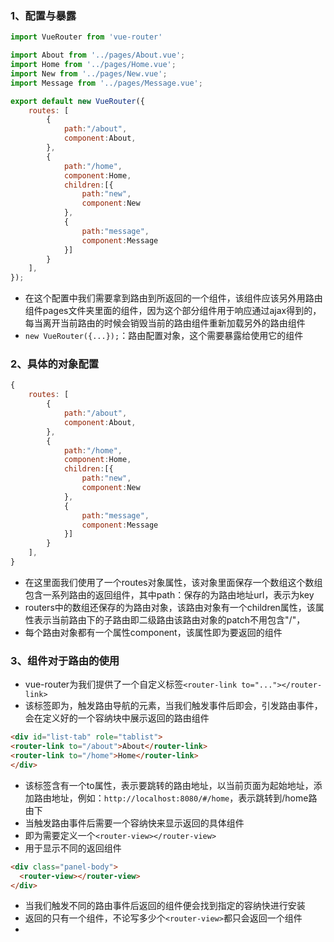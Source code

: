 ### 1、配置与暴露
```js
import VueRouter from 'vue-router'

import About from '../pages/About.vue';
import Home from '../pages/Home.vue';
import New from '../pages/New.vue';
import Message from '../pages/Message.vue';

export default new VueRouter({
    routes: [
        {
            path:"/about",
            component:About,
        },
        {
            path:"/home",
            component:Home,
            children:[{
                path:"new",
                component:New
            },
            {
                path:"message",
                component:Message
            }]
        }
    ],
});
```
+ 在这个配置中我们需要拿到路由到所返回的一个组件，该组件应该另外用路由组件pages文件夹里面的组件，因为这个部分组件用于响应通过ajax得到的，每当离开当前路由的时候会销毁当前的路由组件重新加载另外的路由组件
+ `new VueRouter({...});`：路由配置对象，这个需要暴露给使用它的组件
### 2、具体的对象配置
```js
{
	routes: [
		{
			path:"/about",
			component:About,
		},
		{
			path:"/home",
			component:Home,
			children:[{
				path:"new",
				component:New
			},
			{
				path:"message",
				component:Message
			}]
		}
	],
}
```
+ 在这里面我们使用了一个routes对象属性，该对象里面保存一个数组这个数组包含一系列路由的返回组件，其中path：保存的为路由地址url，表示为key
+ routers中的数组还保存的为路由对象，该路由对象有一个children属性，该属性表示当前路由下的子路由即二级路由该路由对象的patch不用包含"\/"，
+ 每个路由对象都有一个属性component，该属性即为要返回的组件
### 3、组件对于路由的使用 
+ vue-router为我们提供了一个自定义标签`<router-link to="..."></router-link>`
+ 该标签即为，触发路由导航的元素，当我们触发事件后即会，引发路由事件，会在定义好的一个容纳块中展示返回的路由组件
```html
<div id="list-tab" role="tablist">
<router-link to="/about">About</router-link>
<router-link to="/home">Home</router-link>
</div>
```
+ 该标签含有一个to属性，表示要跳转的路由地址，以当前页面为起始地址，添加路由地址，例如：`http://localhost:8080/#/home`，表示跳转到/home路由下
+ 当触发路由事件后需要一个容纳快来显示返回的具体组件
+ 即为需要定义一个`<router-view></router-view>`
+ 用于显示不同的返回组件
```html
<div class="panel-body">
  <router-view></router-view>
</div>
```
+ 当我们触发不同的路由事件后返回的组件便会找到指定的容纳快进行安装
+ 返回的只有一个组件，不论写多少个`<router-view>`都只会返回一个组件
+ 